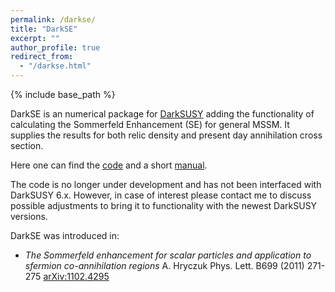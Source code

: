 ```yaml
---
permalink: /darkse/
title: "DarkSE"
excerpt: ""
author_profile: true
redirect_from:
  - "/darkse.html"
---
```


{% include base_path %}

DarkSE is an numerical package for [DarkSUSY](https://darksusy.hepforge.org) adding the functionality of calculating the Sommerfeld Enhancement (SE) for general MSSM. It supplies the results for both relic density and present day annihilation cross section.

Here one can find the [code]() and a short [manual]().

The code is no longer under development and has not been interfaced with DarkSUSY 6.x. However, in case of interest please contact me to discuss possible adjustments to bring it to functionality with the newest DarkSUSY versions.

DarkSE was introduced in:

* _The Sommerfeld enhancement for scalar particles and application to sfermion co-annihilation regions_ 
A. Hryczuk
Phys. Lett. B699 (2011) 271-275 [arXiv:1102.4295](https://arxiv.org/abs/1102.4295)
